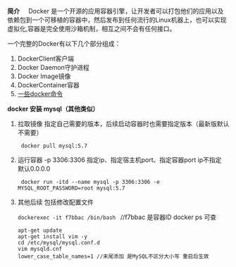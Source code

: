 **简介**
 &nbsp;&nbsp;&nbsp;&nbsp;Docker 是一个开源的应用容器引擎，让开发者可以打包他们的应用以及依赖包到一个可移植的容器中，然后发布到任何流行的Linux机器上，也可以实现虚拟化,容器是完全使用沙箱机制，相互之间不会有任何接口。

<!--more-->

一个完整的Docker有以下几个部分组成：

 1. DockerClient客户端
 2. Docker Daemon守护进程
 3. Docker Image镜像
  4. DockerContainer容器
  5. [一些docker命令](https://blog.csdn.net/qq_38503329/article/details/97147797)

**docker 安装 mysql（其他类似）**

1. 拉取镜像  指定自己需要的版本，后续启动容器时也需要指定版本（最新版默认不需要）

   ` docker pull mysql:5.7`

2. 运行容器  -p 3306:3306 指定ip、指定宿主机port、指定容器port ip不指定 默认0.0.0.0

   ` docker run -itd --name mysql -p 3306:3306 -e MYSQL_ROOT_PASSWORD=root mysql:5.7`

3. 其他后续 包括修改配置文件

   `dockerexec -it f7bbac /bin/bash `  //f7bbac 是容器ID docker ps 可查

   ```shell
   apt-get update
   apt-get install vim -y
   cd /etc/mysql/mysql.conf.d
   vim mysqld.cnf
   lower_case_table_names=1 //末尾添加 是MySQL不区分大小写 重启后生效
   ```